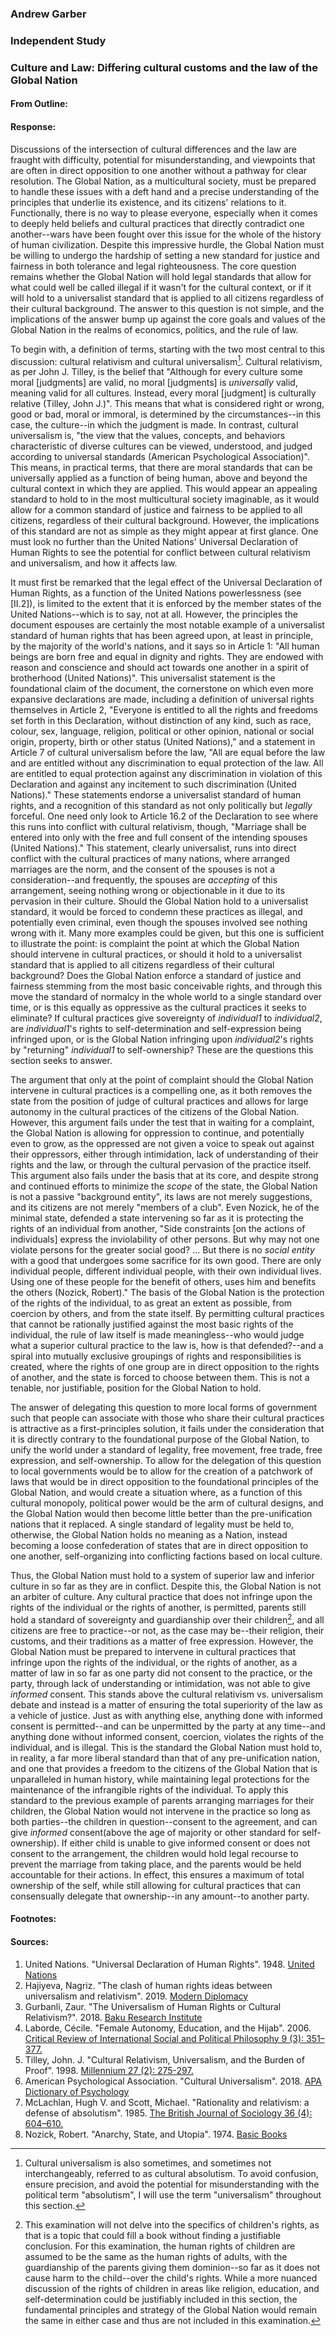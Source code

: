 ### Andrew Garber

### Independent Study

### Culture and Law: Differing cultural customs and the law of the Global Nation

#### From Outline:

#### Response:

Discussions of the intersection of cultural differences and the law are fraught with difficulty, potential for misunderstanding, and viewpoints that are often in direct opposition to one another without a pathway for clear resolution. The Global Nation, as a multicultural society, must be prepared to handle these issues with a deft hand and a precise understanding of the principles that underlie its existence, and its citizens' relations to it. Functionally, there is no way to please everyone, especially when it comes to deeply held beliefs and cultural practices that directly contradict one another--wars have been fought over this issue for the whole of the history of human civilization. Despite this impressive hurdle, the Global Nation must be willing to undergo the hardship of setting a new standard for justice and fairness in both tolerance and legal righteousness. The core question remains whether the Global Nation will hold legal standards that allow for what could well be called illegal if it wasn't for the cultural context, or if it will hold to a universalist standard that is applied to all citizens regardless of their cultural background. The answer to this question is not simple, and the implications of the answer bump up against the core goals and values of the Global Nation in the realms of economics, politics, and the rule of law.

To begin with, a definition of terms, starting with the two most central to this discussion: cultural relativism and cultural universalism[^1]. Cultural relativism, as per John J. Tilley, is the belief that "Although for every culture some moral [judgments] are valid, no moral [judgments] is _universally_ valid, meaning valid for all cultures. Instead, every moral [judgment] is culturally relative (Tilley, John J.)". This means that what is considered right or wrong, good or bad, moral or immoral, is determined by the circumstances--in this case, the culture--in which the judgment is made. In contrast, cultural universalism is, "the view that the values, concepts, and behaviors characteristic of diverse cultures can be viewed, understood, and judged according to universal standards (American Psychological Association)". This means, in practical terms, that there are moral standards that can be universally applied as a function of being human, above and beyond the cultural context in which they are applied. This would appear an appealing standard to hold to in the most multicultural society imaginable, as it would allow for a common standard of justice and fairness to be applied to all citizens, regardless of their cultural background. However, the implications of this standard are not as simple as they might appear at first glance. One must look no further than the United Nations' Universal Declaration of Human Rights to see the potential for conflict between cultural relativism and universalism, and how it affects law.

It must first be remarked that the legal effect of the Universal Declaration of Human Rights, as a function of the United Nations powerlessness (see [II.2]), is limited to the extent that it is enforced by the member states of the United Nations--which is to say, not at all. However, the principles the document espouses are certainly the most notable example of a universalist standard of human rights that has been agreed upon, at least in principle, by the majority of the world's nations, and it says so in Article 1: "All human beings are born free and equal in dignity and rights. They are endowed with reason and conscience and should act towards one another in a spirit of brotherhood (United Nations)". This universalist statement is the foundational claim of the document, the cornerstone on which even more expansive declarations are made, including a definition of universal rights themselves in Article 2, "Everyone is entitled to all the rights and freedoms set forth in this Declaration, without distinction of any kind, such as race, colour, sex, language, religion, political or other opinion, national or social origin, property, birth or other status (United Nations)," and a statement in Article 7 of cultural universalism before the law, "All are equal before the law and are entitled without any discrimination to equal protection of the law. All are entitled to equal protection against any discrimination in violation of this Declaration and against any incitement to such discrimination (United Nations)." These statements endorse a universalist standard of human rights, and a recognition of this standard as not only politically but _legally_ forceful. One need only look to Article 16.2 of the Declaration to see where this runs into conflict with cultural relativism, though, "Marriage shall be entered into only with the free and full consent of the intending spouses (United Nations)." This statement, clearly universalist, runs into direct conflict with the cultural practices of many nations, where arranged marriages are the norm, and the consent of the spouses is not a consideration--and frequently, the spouses are _accepting_ of this arrangement, seeing nothing wrong or objectionable in it due to its pervasion in their culture. Should the Global Nation hold to a universalist standard, it would be forced to condemn these practices as illegal, and potentially even criminal, even though the spouses involved see nothing wrong with it. Many more examples could be given, but this one is sufficient to illustrate the point: is complaint the point at which the Global Nation should intervene in cultural practices, or should it hold to a universalist standard that is applied to all citizens regardless of their cultural background? Does the Global Nation enforce a standard of justice and fairness stemming from the most basic conceivable rights, and through this move the standard of normalcy in the whole world to a single standard over time, or is this equally as oppressive as the cultural practices it seeks to eliminate? If cultural practices give sovereignty of _individual1_ to _individual2_, are _individual1_'s rights to self-determination and self-expression being infringed upon, or is the Global Nation infringing upon _individual2_'s rights by "returning" _individual1_ to self-ownership? These are the questions this section seeks to answer.

The argument that only at the point of complaint should the Global Nation intervene in cultural practices is a compelling one, as it both removes the state from the position of judge of cultural practices and allows for large autonomy in the cultural practices of the citizens of the Global Nation. However, this argument fails under the test that in waiting for a complaint, the Global Nation is allowing for oppression to continue, and potentially even to grow, as the oppressed are not given a voice to speak out against their oppressors, either through intimidation, lack of understanding of their rights and the law, or through the cultural pervasion of the practice itself. This argument also fails under the basis that at its core, and despite strong and continued efforts to minimize the _scope_ of the state, the Global Nation is not a passive "background entity", its laws are not merely suggestions, and its citizens are not merely "members of a club". Even Nozick, he of the minimal state, defended a state intervening so far as it is protecting the rights of an individual from another, "Side constraints [on the actions of individuals] express the inviolability of other persons. But why may not one violate persons for the greater social good? ... But there is no _social entity_ with a good that undergoes some sacrifice for its own good. There are only individual people, different individual people, with their own individual lives. Using one of these people for the benefit of others, uses him and benefits the others (Nozick, Robert)." The basis of the Global Nation is the protection of the rights of the individual, to as great an extent as possible, from coercion by others, and from the state itself. By permitting cultural practices that cannot be rationally justified against the most basic rights of the individual, the rule of law itself is made meaningless--who would judge what a superior cultural practice to the law is, how is that defended?--and a spiral into mutually exclusive groupings of rights and responsibilities is created, where the rights of one group are in direct opposition to the rights of another, and the state is forced to choose between them. This is not a tenable, nor justifiable, position for the Global Nation to hold.

The answer of delegating this question to more local forms of government such that people can associate with those who share their cultural practices is attractive as a first-principles solution, it fails under the consideration that it is directly contrary to the foundational purpose of the Global Nation, to unify the world under a standard of legality, free movement, free trade, free expression, and self-ownership. To allow for the delegation of this question to local governments would be to allow for the creation of a patchwork of laws that would be in direct opposition to the foundational principles of the Global Nation, and would create a situation where, as a function of this cultural monopoly, political power would be the arm of cultural designs, and the Global Nation would then become little better than the pre-unification nations that it replaced. A single standard of legality must be held to, otherwise, the Global Nation holds no meaning as a Nation, instead becoming a loose confederation of states that are in direct opposition to one another, self-organizing into conflicting factions based on local culture.

Thus, the Global Nation must hold to a system of superior law and inferior culture in so far as they are in conflict. Despite this, the Global Nation is not an arbiter of culture. Any cultural practice that does not infringe upon the rights of the individual or the rights of another, is permitted, parents still hold a standard of sovereignty and guardianship over their children[^2], and all citizens are free to practice--or not, as the case may be--their religion, their customs, and their traditions as a matter of free expression. However, the Global Nation must be prepared to intervene in cultural practices that infringe upon the rights of the individual, or the rights of another, as a matter of law in so far as one party did not consent to the practice, or the party, through lack of understanding or intimidation, was not able to give _informed_ consent. This stands above the cultural relativism vs. universalism debate and instead is a matter of ensuring the total superiority of the law as a vehicle of justice. Just as with anything else, anything done with informed consent is permitted--and can be unpermitted by the party at any time--and anything done without informed consent, coercion, violates the rights of the individual, and is illegal. This is the standard the Global Nation must hold to, in reality, a far more liberal standard than that of any pre-unification nation, and one that provides a freedom to the citizens of the Global Nation that is unparalleled in human history, while maintaining legal protections for the maintenance of the infrangible rights of the individual. To apply this standard to the previous example of parents arranging marriages for their children, the Global Nation would not intervene in the practice so long as both parties--the children in question--consent to the agreement, and can give _informed_ consent(above the age of majority or other standard for self-ownership). If either child is unable to give informed consent or does not consent to the arrangement, the children would hold legal recourse to prevent the marriage from taking place, and the parents would be held accountable for their actions. In effect, this ensures a maximum of total ownership of the self, while still allowing for cultural practices that can consensually delegate that ownership--in any amount--to another party.

#### Footnotes:

[^1]: Cultural universalism is also sometimes, and sometimes not interchangeably, referred to as cultural absolutism. To avoid confusion, ensure precision, and avoid the potential for misunderstanding with the political term "absolutism", I will use the term "universalism" throughout this section.
[^2]: This examination will not delve into the specifics of children's rights, as that is a topic that could fill a book without finding a justifiable conclusion. For this examination, the human rights of children are assumed to be the same as the human rights of adults, with the guardianship of the parents giving them dominion--so far as it does not cause harm to the child--over the child's rights. While a more nuanced discussion of the rights of children in areas like religion, education, and self-determination could be justifiably included in this section, the fundamental principles and strategy of the Global Nation would remain the same in either case and thus are not included in this examination.

#### Sources:

1. United Nations. "Universal Declaration of Human Rights". 1948. [United Nations](https://www.un.org/en/about-us/universal-declaration-of-human-rights)
2. Hajiyeva, Nagriz. "The clash of human rights ideas between universalism and relativism". 2019. [Modern Diplomacy](https://moderndiplomacy.eu/2019/04/11/the-clash-of-human-rights-ideas-between-universalism-and-relativism/)
3. Gurbanli, Zaur. "The Universalism of Human Rights or Cultural Relativism?". 2018. [Baku Research Institute](https://bakuresearchinstitute.org/en/the-universalism-of-human-rights-or-cultural-relativism/)
4. Laborde, Cécile. "Female Autonomy, Education, and the Hijab". 2006. [Critical Review of International Social and Political Philosophy 9 (3): 351–377.](https://www.ias.edu/sites/default/files/sss/pdfs/Laborde-Female-Autonomy.pdf)
5. Tilley, John. J. "Cultural Relativism, Universalism, and the Burden of Proof". 1998. [Millennium 27 (2): 275-297.](https://doi.org/10.1177/03058298980270020601)
6. American Psychological Association. "Cultural Universalism". 2018. [APA Dictionary of Psychology](https://dictionary.apa.org/cultural-universalism)
7. McLachlan, Hugh V. and Scott, Michael. "Rationality and relativism: a defense of absolutism". 1985. [The British Journal of Sociology 36 (4): 604–610.](https://doi.org/10.2307/590335)
8. Nozick, Robert. "Anarchy, State, and Utopia". 1974. [Basic Books](https://www.basicbooks.com/titles/robert-nozick/anarchy-state-and-utopia/9780465051007/)
